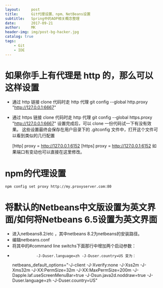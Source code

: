 ```yaml
---
layout:     post
title:      Git代理设置、npm、NetBeans设置
subtitle:   Spring中的AOP相关概念整理
date:       2017-09-21
author:     MK
header-img: img/post-bg-hacker.jpg
catalog: true
tags:
    - Git
    - IDE
---
```


# 如果你手上有代理是 http 的，那么可以这样设置

 - 通过 http 链接 clone 代码时走 http 代理
       git config --global http.proxy "http://127.0.0.1:6667"
 - 通过 https 链接 clone 代码时走 http 代理
       git config --global https.proxy "http://127.0.0.1:6667"
   设置完成后，可以 clone 一份代码试一下有没有效果。 这些设置最终会保存在用户目录下的 .gitconfig 文件中，打开这个文件可以看到类似的几行配置

	[http]
   		 proxy = http://127.0.0.1:6152
	[https]
   		 proxy = http://127.0.0.1:6152
如果端口有变动也可以直接在这里修改。

# npm的代理设置
 	npm config set proxy http://my.proxyserver.com:80

# 将默认的Netbeans中文版设置为英文界面/如何将Netbeans 6.5设置为英文界面
 - 进入netbeans8.2/etc ，其中netbeans 8.2为netbeans的安装路径。 
 - 编辑netbeans.conf 
 - 将其中的#command line switchs下面那行中增加两个启动参数： 
 -                -J-Duser.language=zh -J-Duser.country=US 变为：

   netbeans_default_options="-J-client -J-Xverify:none -J-Xss2m -J-Xms32m -J-XX:PermSize=32m -J-XX:MaxPermSize=200m -J-Dapple.laf.useScreenMenuBar=true -J-Dsun.java2d.noddraw=true -J-Duser.language=zh -J-Duser.country=US"
